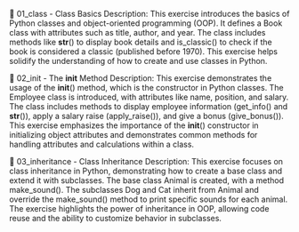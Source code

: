 📖 01_class - Class Basics
Description: This exercise introduces the basics of Python classes and object-oriented programming (OOP). It defines a Book class with attributes such as title, author, and year. The class includes methods like __str__() to display book details and is_classic() to check if the book is considered a classic (published before 1970). This exercise helps solidify the understanding of how to create and use classes in Python.

📖 02_init - The __init__ Method
Description: This exercise demonstrates the usage of the __init__() method, which is the constructor in Python classes. The Employee class is introduced, with attributes like name, position, and salary. The class includes methods to display employee information (get_info() and __str__()), apply a salary raise (apply_raise()), and give a bonus (give_bonus()). This exercise emphasizes the importance of the __init__() constructor in initializing object attributes and demonstrates common methods for handling attributes and calculations within a class.

📖 03_inheritance - Class Inheritance
Description: This exercise focuses on class inheritance in Python, demonstrating how to create a base class and extend it with subclasses. The base class Animal is created, with a method make_sound(). The subclasses Dog and Cat inherit from Animal and override the make_sound() method to print specific sounds for each animal. The exercise highlights the power of inheritance in OOP, allowing code reuse and the ability to customize behavior in subclasses.
